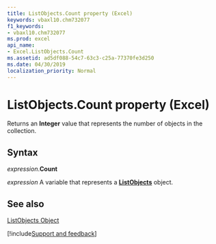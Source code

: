 ```yaml
---
title: ListObjects.Count property (Excel)
keywords: vbaxl10.chm732077
f1_keywords:
- vbaxl10.chm732077
ms.prod: excel
api_name:
- Excel.ListObjects.Count
ms.assetid: ad5df088-54c7-63c3-c25a-77370fe3d250
ms.date: 04/30/2019
localization_priority: Normal
---
```



# ListObjects.Count property (Excel)

Returns an  **Integer** value that represents the number of objects in the collection.


## Syntax

_expression_.**Count**

_expression_ A variable that represents a **[ListObjects](Excel.ListObjects.md)** object.


## See also


[ListObjects Object](Excel.ListObjects.md)

[!include[Support and feedback](~/includes/feedback-boilerplate.md)]
